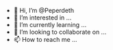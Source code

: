 - 👋 Hi, I’m @Peperdeth
- 👀 I’m interested in ...
- 🌱 I’m currently learning ...
- 💞️ I’m looking to collaborate on ...
- 📫 How to reach me ...

<!---
Peperdeth/Peperdeth is a ✨ special ✨ repository because its `README.md` (this file) appears on your GitHub profile.
You can click the Preview link to take a look at your changes.
--->
